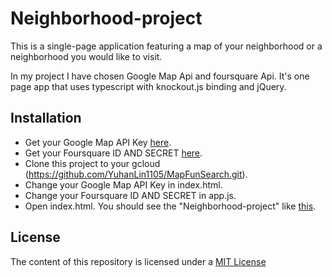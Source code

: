 # Neighborhood-project
This is a single-page application featuring a map of your neighborhood or a neighborhood you would like to visit.

In my project I have chosen Google Map Api and foursquare Api. It's one page app that uses typescript with knockout.js binding and jQuery.

## Installation

* Get your Google Map API Key [here](https://developers.google.com/maps/documentation/javascript/get-api-key).
* Get your Foursquare ID AND SECRET [here](https://developer.foursquare.com/).
* Clone this project to your gcloud (https://github.com/YuhanLin1105/MapFunSearch.git).
* Change your Google Map API Key in index.html.
* Change your Foursquare ID AND SECRET in app.js.
* Open index.html. You should see the "Neighborhood-project" like [this](https://my-map-search-project.appspot.com/).

## License
The content of this repository is licensed under a [MIT License](https://choosealicense.com/licenses/mit/)

